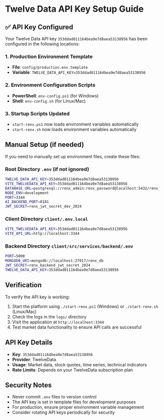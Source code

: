 # Twelve Data API Key Setup Guide

## ✅ API Key Configured
Your Twelve Data API key `353ddad011164bea9e7d8aea53138956` has been configured in the following locations:

### 1. Production Environment Template
- **File**: `config/production.env.template`
- **Variable**: `TWELVE_DATA_API_KEY=353ddad011164bea9e7d8aea53138956`

### 2. Environment Configuration Scripts
- **PowerShell**: `env-config.ps1` (for Windows)
- **Shell**: `env-config.sh` (for Linux/Mac)

### 3. Startup Scripts Updated
- `start-renx.ps1` now loads environment variables automatically
- `start-renx.sh` now loads environment variables automatically

## Manual Setup (if needed)

If you need to manually set up environment files, create these files:

### Root Directory `.env` (if not ignored)
```bash
TWELVE_DATA_API_KEY=353ddad011164bea9e7d8aea53138956
VITE_TWELVEDATA_API_KEY=353ddad011164bea9e7d8aea53138956
DATABASE_URL=postgresql://renx_admin:renx_password@localhost:5432/renx_db
NODE_ENV=development
PORT=3344
AI_BACKEND_PORT=8181
JWT_SECRET=renx_jwt_secret_dev_2024
```

### Client Directory `client/.env.local`
```bash
VITE_TWELVEDATA_API_KEY=353ddad011164bea9e7d8aea53138956
VITE_API_URL=http://localhost:3344
```

### Backend Directory `client/src/services/backend/.env`
```bash
PORT=5000
MONGODB_URI=mongodb://localhost:27017/renx_db
JWT_SECRET=renx_backend_jwt_secret_2024
TWELVE_DATA_API_KEY=353ddad011164bea9e7d8aea53138956
```

## Verification

To verify the API key is working:

1. Start the platform using `./start-renx.ps1` (Windows) or `./start-renx.sh` (Linux/Mac)
2. Check the logs in the `logs/` directory
3. Visit the application at `http://localhost:3344`
4. Test market data functionality to ensure API calls are successful

## API Key Details
- **Key**: `353ddad011164bea9e7d8aea53138956`
- **Provider**: TwelveData
- **Usage**: Market data, stock quotes, time series, technical indicators
- **Rate Limits**: Depends on your TwelveData subscription plan

## Security Notes
- Never commit `.env` files to version control
- The API key is set in template files for development purposes
- For production, ensure proper environment variable management
- Consider rotating API keys periodically for security 